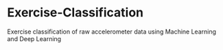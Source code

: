 # Exercise-Classification
 Exercise classification of raw accelerometer data using Machine Learning and Deep Learning
